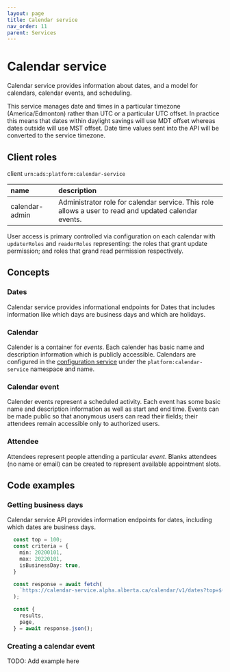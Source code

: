 ```yaml
---
layout: page
title: Calendar service
nav_order: 11
parent: Services
---
```


# Calendar service
Calendar service provides information about dates, and a model for calendars, calendar events, and scheduling.

This service manages date and times in a particular timezone (America/Edmonton) rather than UTC or a particular UTC offset. In practice this means that dates within daylight savings will use MDT offset whereas dates outside will use MST offset. Date time values sent into the API will be converted to the service timezone.

## Client roles
client `urn:ads:platform:calendar-service`

| name | description |
|:-|:-|
| calendar-admin | Administrator role for calendar service. This role allows a user to read and updated calendar events. |

User access is primary controlled via configuration on each calendar with `updaterRoles` and `readerRoles` representing: the roles that grant update permission; and roles that grand read permission respectively.

## Concepts
### Dates
Calendar service provides informational endpoints for Dates that includes information like which days are business days and which are holidays.

### Calendar
Calender is a container for *events*. Each calender has basic name and description information which is publicly accessible. Calendars are configured in the [configuration service](configuration-service.md) under the `platform:calendar-service` namespace and name.

### Calendar event
Calender events represent a scheduled activity. Each event has some basic name and description information as well as start and end time. Events can be made public so that anonymous users can read their fields; their attendees remain accessible only to authorized users.

### Attendee
Attendees represent people attending a particular *event*. Blanks attendees (no name or email) can be created to represent available appointment slots.

## Code examples
### Getting business days
Calendar service API provides information endpoints for dates, including which dates are business days.
```typescript
  const top = 100;
  const criteria = {
    min: 20200101,
    max: 20220101,
    isBusinessDay: true,
  }

  const response = await fetch(
    `https://calendar-service.alpha.alberta.ca/calendar/v1/dates?top=${top}&criteria=${JSON.stringify(criteria)}`
  );

  const {
    results,
    page,
  } = await response.json();
```

### Creating a calendar event
TODO: Add example here
